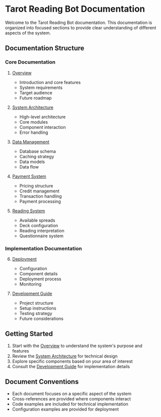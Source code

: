 # Tarot Reading Bot Documentation

Welcome to the Tarot Reading Bot documentation. This documentation is organized into focused sections to provide clear understanding of different aspects of the system.

## Documentation Structure

### Core Documentation
1. [Overview](overview.md)
   - Introduction and core features
   - System requirements
   - Target audience
   - Future roadmap

2. [System Architecture](architecture.md)
   - High-level architecture
   - Core modules
   - Component interaction
   - Error handling

3. [Data Management](data-management.md)
   - Database schema
   - Caching strategy
   - Data models
   - Data flow

4. [Payment System](payment-system.md)
   - Pricing structure
   - Credit management
   - Transaction handling
   - Payment processing

5. [Reading System](reading-system.md)
   - Available spreads
   - Deck configuration
   - Reading interpretation
   - Questionnaire system

### Implementation Documentation
6. [Deployment](deployment.md)
   - Configuration
   - Component details
   - Deployment process
   - Monitoring

7. [Development Guide](development.md)
   - Project structure
   - Setup instructions
   - Testing strategy
   - Future considerations

## Getting Started

1. Start with the [Overview](overview.md) to understand the system's purpose and features
2. Review the [System Architecture](architecture.md) for technical design
3. Explore specific components based on your area of interest
4. Consult the [Development Guide](development.md) for implementation details

## Document Conventions

- Each document focuses on a specific aspect of the system
- Cross-references are provided where components interact
- Code examples are included for technical implementation
- Configuration examples are provided for deployment